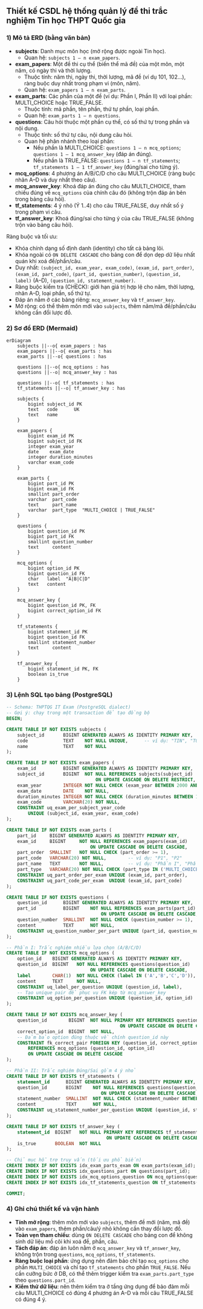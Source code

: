 ## Thiết kế CSDL hệ thống quản lý đề thi trắc nghiệm Tin học THPT Quốc gia

### 1) Mô tả ERD (bằng văn bản)
- **subjects**: Danh mục môn học (mở rộng được ngoài Tin học).
  - Quan hệ: `subjects 1 — n exam_papers`.
- **exam_papers**: Một đề thi cụ thể (biến thể mã đề) của một môn, một năm, có ngày thi và thời lượng.
  - Thuộc tính: năm thi, ngày thi, thời lượng, mã đề (ví dụ 101, 102…), ràng buộc duy nhất trong phạm vi (môn, năm).
  - Quan hệ: `exam_papers 1 — n exam_parts`.
- **exam_parts**: Các phần của một đề (ví dụ: Phần I, Phần II) với loại phần: MULTI_CHOICE hoặc TRUE_FALSE.
  - Thuộc tính: mã phần, tên phần, thứ tự phần, loại phần.
  - Quan hệ: `exam_parts 1 — n questions`.
- **questions**: Câu hỏi thuộc một phần cụ thể, có số thứ tự trong phần và nội dung.
  - Thuộc tính: số thứ tự câu, nội dung câu hỏi.
  - Quan hệ phân nhánh theo loại phần:
    - Nếu phần là MULTI_CHOICE: `questions 1 — n mcq_options`; `questions 1 — 1 mcq_answer_key` (đáp án đúng).
    - Nếu phần là TRUE_FALSE: `questions 1 — n tf_statements`; `tf_statements 1 — 1 tf_answer_key` (đúng/sai cho từng ý).
- **mcq_options**: 4 phương án A/B/C/D cho câu MULTI_CHOICE (ràng buộc nhãn A–D và duy nhất theo câu).
- **mcq_answer_key**: Khoá đáp án đúng cho câu MULTI_CHOICE, tham chiếu đúng về `mcq_options` của chính câu đó (không trộn đáp án bên trong bảng câu hỏi).
- **tf_statements**: 4 ý nhỏ (Ý 1..4) cho câu TRUE_FALSE, duy nhất số ý trong phạm vi câu.
- **tf_answer_key**: Khoá đúng/sai cho từng ý của câu TRUE_FALSE (không trộn vào bảng câu hỏi).

Ràng buộc và tối ưu:
- Khóa chính dạng số định danh (identity) cho tất cả bảng lõi.
- Khóa ngoài có `ON DELETE CASCADE` cho bảng con để dọn dẹp dữ liệu nhất quán khi xoá đề/phần/câu.
- Duy nhất: `(subject_id, exam_year, exam_code)`, `(exam_id, part_order)`, `(exam_id, part_code)`, `(part_id, question_number)`, `(question_id, label)` (A–D), `(question_id, statement_number)`.
- Ràng buộc kiểm tra (CHECK): giới hạn giá trị hợp lệ cho năm, thời lượng, nhãn A–D, loại phần, số thứ tự.
- Đáp án nằm ở các bảng riêng: `mcq_answer_key` và `tf_answer_key`.
- Mở rộng: có thể thêm môn mới vào `subjects`, thêm năm/mã đề/phần/câu không cần đổi lược đồ.

### 2) Sơ đồ ERD (Mermaid)
```mermaid
erDiagram
    subjects ||--o{ exam_papers : has
    exam_papers ||--o{ exam_parts : has
    exam_parts ||--o{ questions : has

    questions ||--o{ mcq_options : has
    questions ||--o| mcq_answer_key : has

    questions ||--o{ tf_statements : has
    tf_statements ||--o| tf_answer_key : has

    subjects {
        bigint subject_id PK
        text   code      UK
        text   name
    }

    exam_papers {
        bigint exam_id PK
        bigint subject_id FK
        integer exam_year
        date    exam_date
        integer duration_minutes
        varchar exam_code
    }

    exam_parts {
        bigint part_id PK
        bigint exam_id FK
        smallint part_order
        varchar  part_code
        text     part_name
        varchar  part_type  "MULTI_CHOICE | TRUE_FALSE"
    }

    questions {
        bigint question_id PK
        bigint part_id FK
        smallint question_number
        text     content
    }

    mcq_options {
        bigint option_id PK
        bigint question_id FK
        char   label  "A|B|C|D"
        text   content
    }

    mcq_answer_key {
        bigint question_id PK, FK
        bigint correct_option_id FK
    }

    tf_statements {
        bigint statement_id PK
        bigint question_id FK
        smallint statement_number
        text     content
    }

    tf_answer_key {
        bigint statement_id PK, FK
        boolean is_true
    }
```

### 3) Lệnh SQL tạo bảng (PostgreSQL)
```sql
-- Schema: THPTQG IT Exam (PostgreSQL dialect)
-- Gợi ý: chạy trong một transaction để tạo đồng bộ
BEGIN;

CREATE TABLE IF NOT EXISTS subjects (
    subject_id       BIGINT GENERATED ALWAYS AS IDENTITY PRIMARY KEY,
    code             TEXT    NOT NULL UNIQUE,      -- ví dụ: "TIN", "TOAN"
    name             TEXT    NOT NULL
);

CREATE TABLE IF NOT EXISTS exam_papers (
    exam_id          BIGINT GENERATED ALWAYS AS IDENTITY PRIMARY KEY,
    subject_id       BIGINT  NOT NULL REFERENCES subjects(subject_id)
                                 ON UPDATE CASCADE ON DELETE RESTRICT,
    exam_year        INTEGER NOT NULL CHECK (exam_year BETWEEN 2000 AND 2100),
    exam_date        DATE    NOT NULL,
    duration_minutes INTEGER NOT NULL CHECK (duration_minutes BETWEEN 1 AND 300),
    exam_code        VARCHAR(20) NOT NULL,
    CONSTRAINT uq_exam_per_subject_year_code
        UNIQUE (subject_id, exam_year, exam_code)
);

CREATE TABLE IF NOT EXISTS exam_parts (
    part_id     BIGINT GENERATED ALWAYS AS IDENTITY PRIMARY KEY,
    exam_id     BIGINT     NOT NULL REFERENCES exam_papers(exam_id)
                               ON UPDATE CASCADE ON DELETE CASCADE,
    part_order  SMALLINT   NOT NULL CHECK (part_order >= 1),
    part_code   VARCHAR(20) NOT NULL,        -- ví dụ: "P1", "P2"
    part_name   TEXT       NOT NULL,         -- ví dụ: "Phần I", "Phần II"
    part_type   VARCHAR(20) NOT NULL CHECK (part_type IN ('MULTI_CHOICE','TRUE_FALSE')),
    CONSTRAINT uq_part_order_per_exam UNIQUE (exam_id, part_order),
    CONSTRAINT uq_part_code_per_exam  UNIQUE (exam_id, part_code)
);

CREATE TABLE IF NOT EXISTS questions (
    question_id      BIGINT GENERATED ALWAYS AS IDENTITY PRIMARY KEY,
    part_id          BIGINT    NOT NULL REFERENCES exam_parts(part_id)
                                   ON UPDATE CASCADE ON DELETE CASCADE,
    question_number  SMALLINT  NOT NULL CHECK (question_number >= 1),
    content          TEXT      NOT NULL,
    CONSTRAINT uq_question_number_per_part UNIQUE (part_id, question_number)
);

-- Phần I: Trắc nghiệm nhiều lựa chọn (A/B/C/D)
CREATE TABLE IF NOT EXISTS mcq_options (
    option_id    BIGINT GENERATED ALWAYS AS IDENTITY PRIMARY KEY,
    question_id  BIGINT   NOT NULL REFERENCES questions(question_id)
                               ON UPDATE CASCADE ON DELETE CASCADE,
    label        CHAR(1)  NOT NULL CHECK (label IN ('A','B','C','D')),
    content      TEXT     NOT NULL,
    CONSTRAINT uq_label_per_question UNIQUE (question_id, label),
    -- Tạo unique pair để phục vụ FK kép từ mcq_answer_key
    CONSTRAINT uq_option_per_question UNIQUE (question_id, option_id)
);

CREATE TABLE IF NOT EXISTS mcq_answer_key (
    question_id        BIGINT  NOT NULL PRIMARY KEY REFERENCES questions(question_id)
                                          ON UPDATE CASCADE ON DELETE CASCADE,
    correct_option_id  BIGINT  NOT NULL,
    -- Đảm bảo option đúng thuộc về chính question_id này
    CONSTRAINT fk_correct_pair FOREIGN KEY (question_id, correct_option_id)
        REFERENCES mcq_options (question_id, option_id)
        ON UPDATE CASCADE ON DELETE CASCADE
);

-- Phần II: Trắc nghiệm Đúng/Sai gồm 4 ý nhỏ
CREATE TABLE IF NOT EXISTS tf_statements (
    statement_id      BIGINT GENERATED ALWAYS AS IDENTITY PRIMARY KEY,
    question_id       BIGINT    NOT NULL REFERENCES questions(question_id)
                                   ON UPDATE CASCADE ON DELETE CASCADE,
    statement_number  SMALLINT  NOT NULL CHECK (statement_number BETWEEN 1 AND 4),
    content           TEXT      NOT NULL,
    CONSTRAINT uq_statement_number_per_question UNIQUE (question_id, statement_number)
);

CREATE TABLE IF NOT EXISTS tf_answer_key (
    statement_id  BIGINT   NOT NULL PRIMARY KEY REFERENCES tf_statements(statement_id)
                                     ON UPDATE CASCADE ON DELETE CASCADE,
    is_true       BOOLEAN  NOT NULL
);

-- Chỉ mục hỗ trợ truy vấn (tối ưu phổ biến)
CREATE INDEX IF NOT EXISTS idx_exam_parts_exam ON exam_parts(exam_id);
CREATE INDEX IF NOT EXISTS idx_questions_part ON questions(part_id);
CREATE INDEX IF NOT EXISTS idx_mcq_options_question ON mcq_options(question_id);
CREATE INDEX IF NOT EXISTS idx_tf_statements_question ON tf_statements(question_id);

COMMIT;
```

### 4) Ghi chú thiết kế và vận hành
- **Tính mở rộng**: thêm môn mới vào `subjects`, thêm đề mới (năm, mã đề) vào `exam_papers`, thêm phần/câu/ý nhỏ không cần thay đổi lược đồ.
- **Toàn vẹn tham chiếu**: dùng `ON DELETE CASCADE` cho bảng con để không sinh dữ liệu mồ côi khi xoá đề, phần, câu.
- **Tách đáp án**: đáp án luôn nằm ở `mcq_answer_key` và `tf_answer_key`, không trộn trong `questions`, `mcq_options`, `tf_statements`.
- **Ràng buộc loại phần**: ứng dụng nên đảm bảo chỉ tạo `mcq_options` cho phần `MULTI_CHOICE` và chỉ tạo `tf_statements` cho phần `TRUE_FALSE`. Nếu cần cưỡng bức ở DB, có thể thêm trigger kiểm tra `exam_parts.part_type` theo `questions.part_id`.
- **Kiểm thử dữ liệu**: nên thêm kiểm tra ở tầng ứng dụng để bảo đảm mỗi câu MULTI_CHOICE có đúng 4 phương án A–D và mỗi câu TRUE_FALSE có đúng 4 ý.
